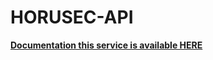 # HORUSEC-API
**[Documentation this service is available HERE](https://horusec.io/docs/web/services/api/)**